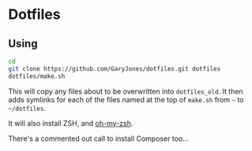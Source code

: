 # Dotfiles

## Using

~~~sh
cd
git clone https://github.com/GaryJones/dotfiles.git dotfiles
dotfiles/make.sh
~~~

This will copy any files about to be overwritten into `dotfiles_old`. It then adds symlinks for each of the files named at the top of `make.sh` from `~` to `~/dotfiles`.

It will also install ZSH, and [oh-my-zsh](http://github.com/robbyrussell/oh-my-zsh).

There's a commented out call to install Composer too...
